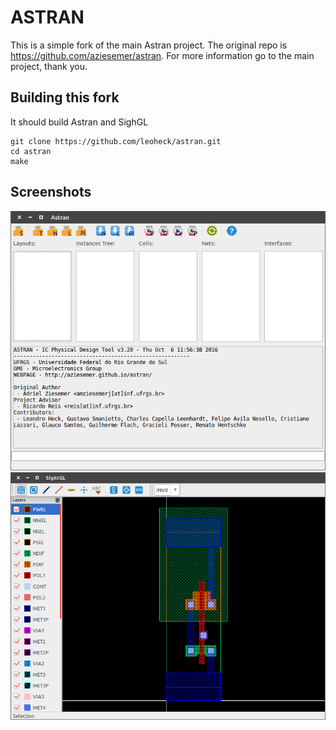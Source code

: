 
# ASTRAN

This is a simple fork of the main Astran project. The original repo is https://github.com/aziesemer/astran. For more information go to the main project, thank you.

## Building this fork

It should build Astran and SighGL

```
git clone https://github.com/leoheck/astran.git
cd astran
make
```

## Screenshots

 <img src="Astran/doc/astran.png" alt="Astran" width="600px">
 <img src="SightGL/doc/sightgl.png" alt="SightGL" width="600px">
